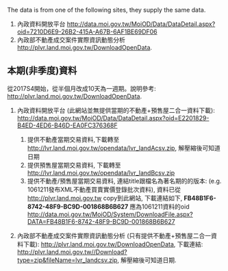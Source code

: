 The data is from one of the following sites, they supply the same data.

1. 內政資料開放平台 http://data.moi.gov.tw/MoiOD/Data/DataDetail.aspx?oid=7210D6E9-26B2-415A-A67B-6AF1BE69DF06
2. 內政部不動產成交案件實際資訊動態分析 http://plvr.land.moi.gov.tw/DownloadOpenData.

## 本期(非季度)資料

從2017S4開始，從半個月改成10天為一週期。說明參考: http://plvr.land.moi.gov.tw/DownloadOpenData.

1. 內政資料開放平台 (此網站並無提供當期的不動產+預售屋二合一資料下載): http://data.moi.gov.tw/MoiOD/Data/DataDetail.aspx?oid=E2201829-B4ED-4ED6-B46D-EA0FC376368F
    1. 提供不動產當期交易資料,下載轉至 http://lvr.land.moi.gov.tw/opendata/lvr_landAcsv.zip, 解壓縮後可知道日期
    2. 提供預售屋當期交易資料, 下載轉至 http://lvr.land.moi.gov.tw/opendata/lvr_landBcsv.zip
    3. 提供不動產/預售屋當期交易資料, 連結title跟檔名為著名期的的版本: (e.g. 1061211發布XML不動產買賣實價登錄批次資料), 資料已從 http://plvr.land.moi.gov.tw copy到此網站, 下載連結如下, **FB48B1F6-8742-48F9-BC9D-001868B6B627** 應為1061211資料的oid
    http://data.moi.gov.tw/MoiOD/System/DownloadFile.aspx?DATA=FB48B1F6-8742-48F9-BC9D-001868B6B627

2. 內政部不動產成交案件實際資訊動態分析 (只有提供不動產+預售屋二合一資料下載): http://plvr.land.moi.gov.tw/DownloadOpenData, 下載連結: http://plvr.land.moi.gov.tw//Download?type=zip&fileName=lvr_landcsv.zip, 解壓縮後可知道日期.
